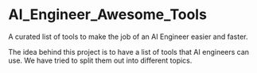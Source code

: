# AI_Engineer_Awesome_Tools

A curated list of tools to make the job of an AI Engineer easier and faster.

The idea behind this project is to have a list of tools that AI engineers can use. We have tried to split them out into different topics. 